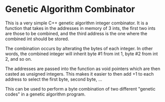 # Genetic Algorithm Combinator

This is a very simple C++ genetic algorithm integer combinator.
It is a function that takes in the addresses in memory of 3 ints, the first two ints are those to be combined, and the third address is the one where the combined int should be stored.

The combination occurs by alterating the bytes of each integer.
In other words, the combined integer will inherit byte #1 from int 1, byte #2 from int 2, and so on.

The addresses are passed into the function as void pointers which are then casted as unsigned integers. This makes it easier to then add +1 to each address to select the first byte, second byte, ...

This can be used to perform a byte combination of two different "genetic codes" in a genetic algorithm program.
